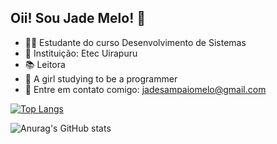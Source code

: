 ## Oii! Sou Jade Melo! 🌸

- 👩‍💻 Estudante do curso Desenvolvimento de Sistemas
- 🏫 Instituição: Etec Uirapuru
- 📚 Leitora
- 🎀 A girl studying to be a programmer
- 📧 Entre em contato comigo: jadesampaiomelo@gmail.com

  

[![Top Langs](https://github-readme-stats.vercel.app/api/top-langs/?username=Jade-Melo&layout=donut)](https://github.com/anuraghazra/github-readme-stats)

![Anurag's GitHub stats](https://github-readme-stats.vercel.app/api?username=Jade-Melo&show_icons=true&theme=radical)
